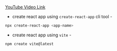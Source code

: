 [YouTube Video Link](https://youtu.be/k3KqQvywToE?si=DRImuSzrYzrUMPqb)

- create react app using `create-react-app` cli tool - 
```bash
npx create-react-app <app-name>
```

- create react app using `vite` -
```bash
npm create vite@latest
```